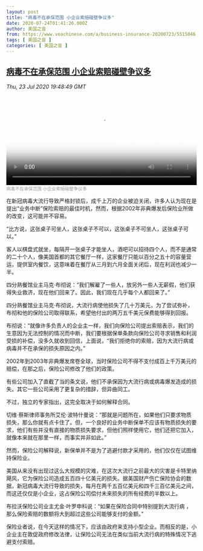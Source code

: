 ```yaml
---
layout: post
title: "病毒不在承保范围 小企业索赔碰壁争议多"
date: 2020-07-24T01:41:26.000Z
author: 美国之音
from: https://www.voachinese.com/a/business-insurance-20200723/5515046.html
tags: [ 美国之音 ]
categories: [ 美国之音 ]
---
```

<!--1595554886000-->
[病毒不在承保范围 小企业索赔碰壁争议多](https://www.voachinese.com/a/business-insurance-20200723/5515046.html)
------

<div>
<div><i>Thu, 23 Jul 2020 19:48:49 GMT</i></div><video poster="https://images.weserv.nl?url=gdb.voanews.com/e2a53354-d902-4f5f-9762-e957fb5e9f21_tv_r1_s_w900.jpg" src="https://av.voanews.com/Videoroot/Pangeavideo/2020/07/e/e2/e2a53354-d902-4f5f-9762-e957fb5e9f21_240p.mp4" style="width:100%" controls></video><div><small style="color: #999;">病毒不在承保范围 小企业索赔碰壁争议多</small></div><p>在新冠病毒大流行导致严格封锁后，成千上万的企业被迫关闭，许多人认为现在是提出“业务中断”保险索赔的最佳时机，然而，根据2002年非典爆发后保险业所做的改变，这可能并不容易。</p><p>“比方说，这张桌子可坐人，这张桌子不可以，这张桌子不可坐人，这张桌子可以。”</p><p>客人以棋盘式就坐，每隔开一张桌子才能坐人，酒吧可以招待四个人，而不是通常的二十个人，像美国首都的其它餐厅一样，这家餐厅只能以百分之五十的容量营运，提供室内餐饮，这意味着在餐厅从三月到六月全面关闭后，现在利润也减少一半。</p><p>四分熟餐馆业主马克·布彻说：“我们解雇了一些人，放另外一些人无薪假，他们获得失业救济，现在他们回来了。因此，我们现在几乎每个人都回来了。”</p><p>四分熟餐馆业主马克·布彻说，大流行病使他损失了几十万美元，为了尝试弥补，布彻和他的保险公司取得联系，希望他付出的两万五千美元保费能够得到回报。</p><p>布彻说：“就像许多负责人的企业主一样，我们向保险公司提出索赔表示，我们的生意因为无法控制的情况而中断，我们要根据保单条款向保险公司寻求销售和利润受损的补偿，没多久就收到回信，上面说，“我们拒绝你的索赔，因为大流行病或病毒并不在承保的损失原因之内。”</p><p>2002年到2003年非典爆发席卷全球，当时保险公司不得不支付成百上千万美元的赔偿，在那之后，保险公司修改了他们的政策。</p><p>有些公司加入了直截了当的条文说，他们不承保因为大流行病或病毒爆发造成的损失。其它一些公司采用了更复杂的措辞，但异曲同工。</p><p>不过，独立的专家指出，这完全取决于如何解释合同。</p><p>切维·蔡斯律师事务所艾伦·波特什曼说：“那就是问题所在，如果他们只要求物质损失，那么你就有点卡住了。但，一个良好的业务中断保单不应该有物质损失的要求，他们有些并没有直接的物质损失要求，但他们照样使用它，他们还把它加入，就像本来就在那里一样，而事实并非如此。”</p><p>然而，保险公司解释说，新保单并不是为了逃避付款才采用的，他们仅仅在试图维持保险业。</p><p>美国从来没有出现过这么大规模的灾难，在这次大流行之前最大的灾害是卡特里纳飓风，它为保险公司造成五百四十亿美元的损失。据美国财产伤亡保险协会的数据，新冠病毒大流行导致的损失，每月在两千五百亿美元和四千三百亿美元之间，而这还仅仅是小企业，这占保险公司偿付未来损失的所有经费的半数以上。</p><p>布拉沃保险公司业主尤金·叶罗申科说：“如果在保险合同中特别提到大流行病 ，那么保险索赔的数额将大到超过这些公司能够支付的金额。”</p><p>保险业者说，在今天这样的情况下，应该由政府来支持小型企业。而相反的是，小企业主在敦促政府修改法律，让保险公司无法在类似当前大流行病的特殊情况下逃避支付索赔。</p>
</div>
